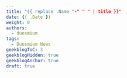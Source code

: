 ```yaml
---
title: "{{ replace .Name "-" " " | title }}"
date: {{ .Date }}
weight: 0
authors:
  - duosmium
tags:
  - Duosmium News
geekblogToC: 3
geekblogHidden: true
geekblogAnchor: true
draft: true
---
```


